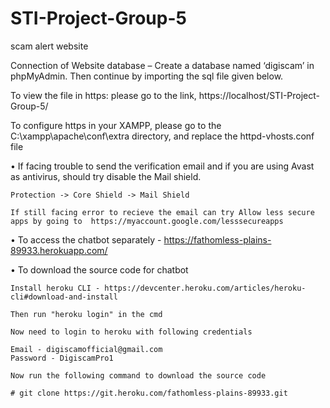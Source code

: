 # STI-Project-Group-5
scam alert website

Connection of Website database – Create a database named ‘digiscam’ in phpMyAdmin. Then continue by importing the sql file given below. 

To view the file in https: please go to the link, https://localhost/STI-Project-Group-5/

To configure https in your XAMPP, please go to the C:\xampp\apache\conf\extra directory, and replace the httpd-vhosts.conf file

 

 

•    If facing trouble to send the verification email and if you are using Avast as antivirus, should try disable the Mail shield. 

    Protection -> Core Shield -> Mail Shield  

    If still facing error to recieve the email can try Allow less secure apps by going to  https://myaccount.google.com/lesssecureapps 

•    To access the chatbot separately  - https://fathomless-plains-89933.herokuapp.com/  

•    To download the source code for chatbot 
    
    Install heroku CLI - https://devcenter.heroku.com/articles/heroku-cli#download-and-install

    Then run "heroku login" in the cmd

    Now need to login to heroku with following credentials

    Email - digiscamofficial@gmail.com
    Password - DigiscamPro1

    Now run the following command to download the source code

    # git clone https://git.heroku.com/fathomless-plains-89933.git 